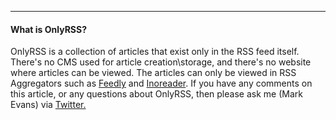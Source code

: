 ------

#### What is OnlyRSS?

OnlyRSS is a collection of articles that exist only in the RSS feed itself. There's no CMS used for article creation\storage, and there's no website where articles can be viewed. The articles can only be viewed in RSS Aggregators such as [Feedly](http://feedly.com) and [Inoreader](http://inoreader.com). If you have any comments on this article, or any questions about OnlyRSS, then please ask me (Mark Evans) via [Twitter.](https://twitter.com/dbs_sticky)